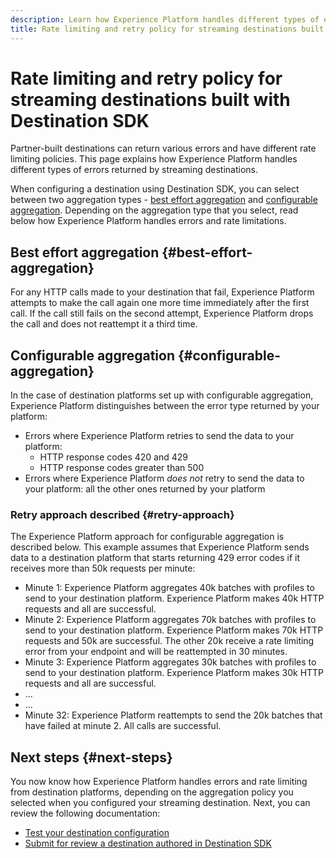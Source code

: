```yaml
---
description: Learn how Experience Platform handles different types of errors returned by streaming destinations and how it retries to send data to the destination platform.
title: Rate limiting and retry policy for streaming destinations built with Destination SDK
---
```

# Rate limiting and retry policy for streaming destinations built with Destination SDK

Partner-built destinations can return various errors and have different rate limiting policies. This page explains how Experience Platform handles different types of errors returned by streaming destinations.

When configuring a destination using Destination SDK, you can select between two aggregation types - [best effort aggregation](../functionality/destination-configuration/aggregation-policy.md#best-effort-aggregation) and [configurable aggregation](../functionality/destination-configuration/aggregation-policy.md#configurable-aggregation). Depending on the aggregation type that you select, read below how Experience Platform handles errors and rate limitations.

## Best effort aggregation {#best-effort-aggregation}

For any HTTP calls made to your destination that fail, Experience Platform attempts to make the call again one more time immediately after the first call. If the call still fails on the second attempt, Experience Platform drops the call and does not reattempt it a third time.

## Configurable aggregation {#configurable-aggregation}

In the case of destination platforms set up with configurable aggregation, Experience Platform distinguishes between the error type returned by your platform:

* Errors where Experience Platform retries to send the data to your platform:
    * HTTP response codes 420 and 429
    * HTTP response codes greater than 500
* Errors where Experience Platform *does not* retry to send the data to your platform: all the other ones returned by your platform

### Retry approach described {#retry-approach}

The Experience Platform approach for configurable aggregation is described below. This example assumes that Experience Platform sends data to a destination platform that starts returning 429 error codes if it receives more than 50k requests per minute:

* Minute 1: Experience Platform aggregates 40k batches with profiles to send to your destination platform. Experience Platform makes 40k HTTP requests and all are successful.
* Minute 2: Experience Platform aggregates 70k batches with profiles to send to your destination platform. Experience Platform makes 70k HTTP requests and 50k are successful. The other 20k receive a rate limiting error from your endpoint and will be reattempted in 30 minutes.
* Minute 3: Experience Platform aggregates 30k batches with profiles to send to your destination platform. Experience Platform makes 30k HTTP requests and all are successful.
* ...
* ...
* Minute 32: Experience Platform reattempts to send the 20k batches that have failed at minute 2. All calls are successful.

## Next steps {#next-steps}

You now know how Experience Platform handles errors and rate limiting from destination platforms, depending on the aggregation policy you selected when you configured your streaming destination. Next, you can review the following documentation:

* [Test your destination configuration](../testing-api/test-destination.md)
* [Submit for review a destination authored in Destination SDK](../guides/submit-destination.md)
